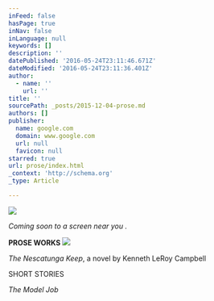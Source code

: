 ```yaml
---
inFeed: false
hasPage: true
inNav: false
inLanguage: null
keywords: []
description: ''
datePublished: '2016-05-24T23:11:46.671Z'
dateModified: '2016-05-24T23:11:36.401Z'
author:
  - name: ''
    url: ''
title: ''
sourcePath: _posts/2015-12-04-prose.md
authors: []
publisher:
  name: google.com
  domain: www.google.com
  url: null
  favicon: null
starred: true
url: prose/index.html
_context: 'http://schema.org'
_type: Article

---
```

![](https://the-grid-user-content.s3-us-west-2.amazonaws.com/61dde1ef-7241-48c4-9f5f-ba1f0a0343f4.png)

_Coming soon to a screen near you ._

**PROSE WORKS**
![](https://the-grid-user-content.s3-us-west-2.amazonaws.com/9efcd370-4a1e-45d4-9ebc-f6278a0ede2e.jpg)

_The Nescatunga Keep_, a novel by Kenneth LeRoy Campbell

SHORT STORIES

_The Model Job_